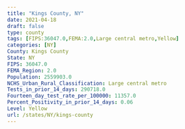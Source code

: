 ```yaml
---
title: "Kings County, NY"
date: 2021-04-18
draft: false
type: county
tags: [FIPS:36047.0,FEMA:2.0,Large central metro,Yellow]
categories: [NY]
County: Kings County
State: NY
FIPS: 36047.0
FEMA_Region: 2.0
Population: 2559903.0
NCHS_Urban_Rural_Classification: Large central metro
Tests_in_prior_14_days: 290718.0
Fourteen_day_test_rate_per_100000: 11357.0
Percent_Positivity_in_prior_14_days: 0.06
Level: Yellow
url: /states/NY/kings-county
---
```



